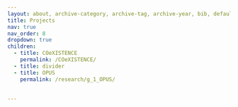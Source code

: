 ```yaml
---
layout: about, archive-category, archive-tag, archive-year, bib, default, distill, none, page, post
title: Projects
nav: true
nav_order: 8
dropdown: true
children:
  - title: COeXISTENCE
    permalink: /COeXISTENCE/
  - title: divider
  - title: OPUS
    permalink: /research/g_1_OPUS/
  
    
---
```

